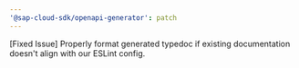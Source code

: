 ```yaml
---
'@sap-cloud-sdk/openapi-generator': patch
---
```


[Fixed Issue] Properly format generated typedoc if existing documentation doesn't align with our ESLint config.
